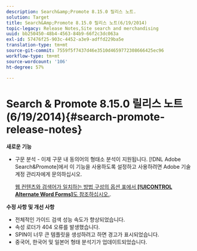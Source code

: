 ```yaml
---
description: Search&amp;Promote 8.15.0 릴리스 노트.
solution: Target
title: Search&Amp;Promote 8.15.0 릴리스 노트(6/19/2014)
topic-legacy: Release Notes,Site search and merchandising
uuid: bb250450-48b4-4563-84b9-66f2c3dc063a
exl-id: 57476f25-903c-4452-a3e9-adffd229ba5e
translation-type: tm+mt
source-git-commit: 7559f5f7437d46e3510d4659772308666425ec96
workflow-type: tm+mt
source-wordcount: '106'
ht-degree: 57%

---
```


# Search &amp; Promote 8.15.0 릴리스 노트(6/19/2014){#search-promote-release-notes}

**새로운 기능**

* 구문 분석 - 이제 구문 내 동의어의 형태소 분석이 지원됩니다.  [!DNL Adobe Search&Promote]에서 이 기능을 사용하도록 설정하고 사용하려면 Adobe 기술 계정 관리자에게 문의하십시오.

   [웹 컨텐츠와 검색어가 일치하는 방법 구성의 옵션 표에서 **[!UICONTROL Alternate Word Forms]**&#x200B;도 참조하십시오.](../c-about-linguistics-menu/c-about-words-and-language.md#task_351A9144A51F4B41923BDBACDEF3B616).

**수정 사항 및 개선 사항**

* 전체적인 가이드 검색 성능 속도가 향상되었습니다.
* 속성 로더가 404 오류를 발생했습니다.
* SPIN이 너무 큰 템플릿을 생성하려고 하면 경고가 표시되었습니다.
* 중국어, 한국어 및 일본어 형태 분석기가 업데이트되었습니다.
